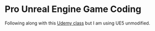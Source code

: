 # Pro Unreal Engine Game Coding

Following along with this [Udemy class](https://www.udemy.com/course/pro-unreal-engine-game-coding/) but I am using UE5 unmodified.
